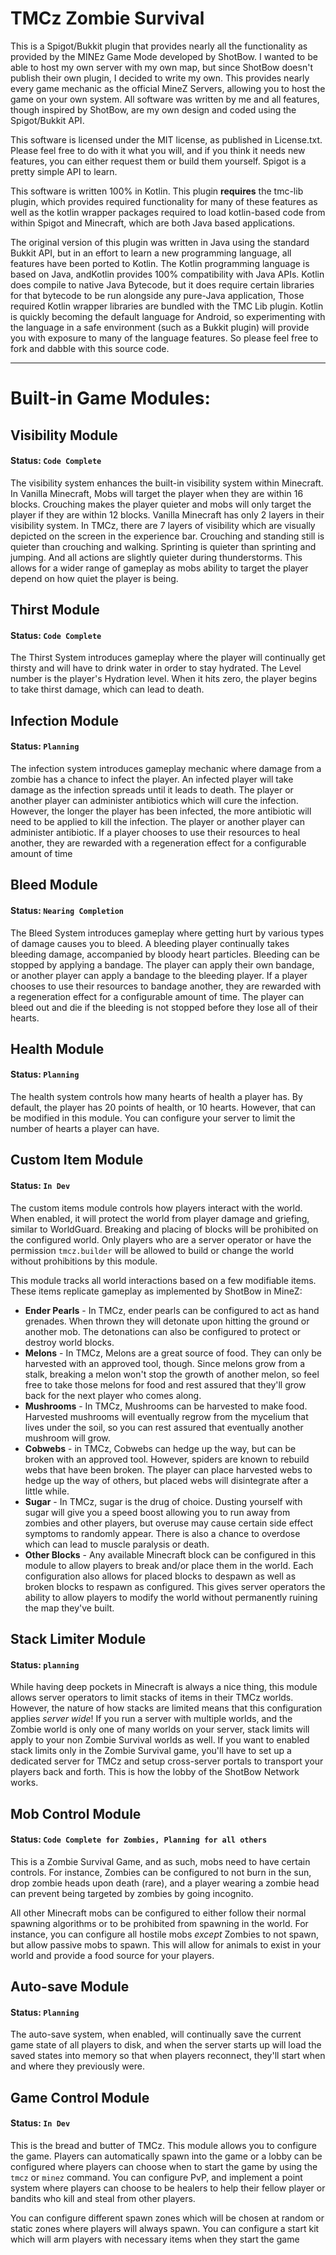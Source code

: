 # TMCz Zombie Survival

This is a Spigot/Bukkit plugin that provides nearly all the functionality as provided by the MINEz Game Mode developed by ShotBow. I wanted to be able to host my own server with my own map, but since ShotBow doesn't publish their own plugin, I decided to write my own. This provides nearly every game mechanic as the official MineZ Servers, allowing you to host the game on your own system. All software was written by me and all features, though inspired by ShotBow, are my own design and coded using the Spigot/Bukkit API.

This software is licensed under the MIT license, as published in License.txt. Please feel free to do with it what you will, and if you think it needs new features, you can either request them or build them yourself. Spigot is a pretty simple API to learn.

This software is written 100% in Kotlin. This plugin **requires** the tmc-lib plugin, which provides required functionality for many of these features as well as the kotlin wrapper packages required to load kotlin-based code from within Spigot and Minecraft, which are both Java based applications.

The original version of this plugin was written in Java using the standard Bukkit API, but in an effort to learn a new programming language, all features have been ported to Kotlin. The Kotlin programming language is based on Java, andKotlin provides 100% compatibility with Java APIs. Kotlin does compile to native Java Bytecode, but it does require certain libraries for that bytecode to be run alongside any pure-Java application, Those required Kotlin wrapper libraries are bundled with the TMC Lib plugin. Kotlin is quickly becoming the default language for Android, so experimenting with the language in a safe environment (such as a Bukkit plugin) will provide you with exposure to many of the language features. So please feel free to fork and dabble with this source code.
  
----  
# Built-in Game Modules:
## Visibility Module
#### Status: `Code Complete`
The visibility system enhances the built-in visibility system within Minecraft. In Vanilla Minecraft, Mobs will target the player when they are within 16 blocks. Crouching makes the player quieter and mobs will only target the player if they are within 12 blocks. Vanilla Minecraft has only 2 layers in their visibility system. In TMCz, there are 7 layers of visibility which are visually depicted on the screen in the experience bar. Crouching and standing still is quieter than crouching and walking. Sprinting is quieter than sprinting and jumping. And all actions are slightly quieter during thunderstorms. This allows for a wider range of gameplay as mobs ability to target the player depend on how quiet the player is being.

## Thirst Module
#### Status: `Code Complete`
The Thirst System introduces gameplay where the player will continually get thirsty and will have to drink water in order to stay hydrated. The Level number is the player's Hydration level. When it hits zero, the player begins to take thirst damage, which can lead to death.

## Infection Module
#### Status: `Planning`
The infection system introduces gameplay mechanic where damage from a zombie has a chance to infect the player. An infected player will take damage as the infection spreads until it leads to death. The player or another player can administer antibiotics which will cure the infection. However, the longer the player has been infected, the more antibiotic will need to be applied to kill the infection. The player or another player can administer antibiotic. If a player chooses to use their resources to heal another, they are rewarded with a regeneration effect for a configurable amount of time

## Bleed Module
#### Status: `Nearing Completion`
The Bleed System introduces gameplay where getting hurt by various types of damage causes you to bleed. A bleeding player continually takes bleeding damage, accompanied by bloody heart particles. Bleeding can be stopped by applying a bandage.  The player can apply their own bandage, or another player can apply a bandage to the bleeding player. If a player chooses to use their resources to bandage another, they are rewarded with a regeneration effect for a configurable amount of time. The player can bleed out and die if the bleeding is not stopped before they lose all of their hearts.

## Health Module
#### Status: `Planning`
The health system controls how many hearts of health a player has. By default, the player has 20 points of health, or 10 hearts. However, that can be modified in this module. You can configure your server to limit the number of hearts a player can have.

## Custom Item Module
#### Status: `In Dev`
The custom items module controls how players interact with the world. When enabled, it will protect the world from player damage and griefing, similar to WorldGuard. Breaking and placing of blocks will be prohibited on the configured world. Only players who are a server operator or have the permission `tmcz.builder` will be allowed to build or change the world without prohibitions by this module.

This module tracks all world interactions based on a few modifiable items. These items replicate gameplay as implemented by ShotBow in MineZ:
* **Ender Pearls** - In TMCz, ender pearls can be configured to act as hand grenades. When thrown they will detonate upon hitting the ground or another mob. The detonations can also be configured to protect or destroy world blocks.
* **Melons** - In TMCz, Melons are a great source of food. They can only be harvested with an approved tool, though. Since melons grow from a stalk, breaking a melon won't stop the growth of another melon, so feel free to take those melons for food and rest assured that they'll grow back for the next player who comes along.
* **Mushrooms** - In TMCz, Mushrooms can be harvested to make food. Harvested mushrooms will eventually regrow from the mycelium that lives under the soil, so you can rest assured that eventually another mushroom will grow.
* **Cobwebs** - in TMCz, Cobwebs can hedge up the way, but can be broken with an approved tool. However, spiders are known to rebuild webs that have been broken. The player can place harvested webs to hedge up the way of others, but placed webs will disintegrate after a little while.
* **Sugar** - In TMCz, sugar is the drug of choice. Dusting yourself with sugar will give you a speed boost allowing you to run away from zombies and other players, but overuse may cause certain side effect symptoms to randomly appear. There is also a chance to overdose which can lead to muscle paralysis or death.
* **Other Blocks** - Any available Minecraft block can be configured in this module to allow players to break and/or place them in the world. Each configuration also allows for placed blocks to despawn as well as broken blocks to respawn as configured. This gives server operators the ability to allow players to modify the world without permanently ruining the map they've built.

## Stack Limiter Module
#### Status: `planning`
While having deep pockets in Minecraft is always a nice thing, this module allows server operators to limit stacks of items in their TMCz worlds. However, the nature of how stacks are limited means that this configuration applies *server wide*! If you run a server with multiple worlds, and the Zombie world  is only one of many worlds on your server, stack limits will apply to your non Zombie Survival worlds as well. If you want to enabled stack limits only in the Zombie Survival game, you'll have to set up a dedicated server for TMCz and setup cross-server portals to transport your players back and forth. This is how the lobby of the ShotBow Network works.

## Mob Control Module
#### Status: `Code Complete for Zombies, Planning for all others`
This is a Zombie Survival Game, and as such, mobs need to have certain controls. For instance, Zombies can be configured to not burn in the sun, drop zombie heads upon death (rare), and a player wearing a zombie head can prevent being targeted by zombies by going incognito.

All other Minecraft mobs can be configured to either follow their normal spawning algorithms or to be prohibited from spawning in the world. For instance, you can configure all hostile mobs *except* Zombies to not spawn, but allow passive mobs to spawn. This will allow for animals to exist in your world and provide a food source for your players.

## Auto-save Module
#### Status: `Planning`
The auto-save system, when enabled, will continually save the current game state of all players to disk, and when the server starts up will load the saved states into memory so that when players reconnect, they'll start when and where they previously were.

## Game Control Module
#### Status: `In Dev`
This is the bread and butter of TMCz. This module allows you to configure the game. Players can automatically spawn into the game or a lobby can be configured where players can choose when to start the game by using the `tmcz` or `minez` command. You can configure PvP, and implement a point system where players can choose to be healers to help their fellow player or bandits who kill and steal from other players.

You can configure different spawn zones which will be chosen at random or static zones where players will always spawn. You can configure a start kit which will arm players with necessary items when they start the game

